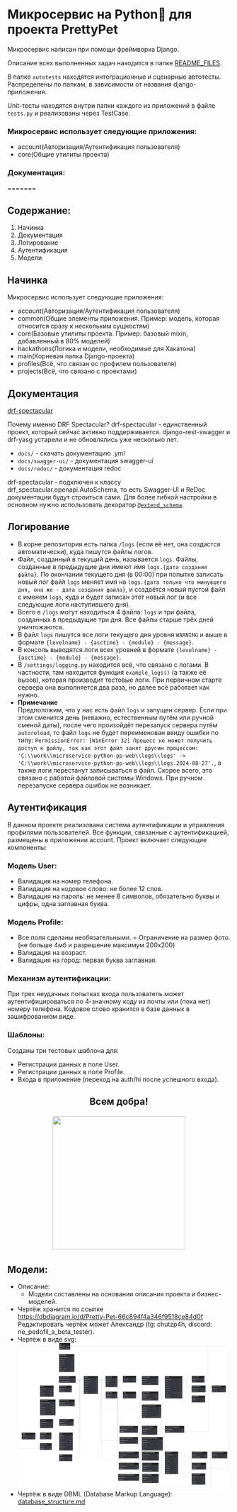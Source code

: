 # Микросервис на Python🐍 для проекта PrettyPet 

Микросервис написан при помощи фреймворка Django.

Описание всех выполненных задач находится в папке [README_FILES](./README_FILES).

В папке ```autotests``` находятся интеграционные и сценарные автотесты. Распределены по папкам, в зависимости от названия django-приложения.

Unit-тесты находятся внутри папки каждого из приложений в файле ```tests.py``` и реализованы через TestCase. 

### Микросервис использует следующие приложения:
- account(Авторизация/Аутентификация пользователя)
- core(Общие утилиты проекта)

### Документация:
=======
## Содержание:
1. Начинка
2. Документация
3. Логирование
4. Аутентификация
5. Модели

## Начинка

Микросервис использует следующие приложения:
- account(Авторизация/Аутентификация пользователя)
- common(Общие элементы приложения. Пример: модель, которая относится сразу к нескольким сущностям)
- core(Базовые утилиты проекта. Пример: базовый mixin, добавленный в 80% моделей)
- hackathons(Логика и модели, необходимые для Хакатона)
- main(Корневая папка Django-проекта)
- profiles(Всё, что связан ос профилем пользователя)
- projects(Всё, что связано с проектами)

## Документация
[drf-spectacular](https://drf-spectacular.readthedocs.io/en/latest/)

Почему именно DRF Spectacular?
drf-spectacular - единственный проект, который сейчас активно поддерживается. django-rest-swagger и drf-yasg устарели и не обновлялись уже несколько лет.

- `docs/` - скачать документацию .yml
- `docs/swagger-ui/` - документация swagger-ui
- `docs/redoc/` - документация redoc

drf-spectacular - подключен к классу drf_spectacular.openapi.AutoSchema, то есть Swagger-UI и ReDoc документации будут строиться сами. Для более гибкой настройки в основном нужно использовать декоратор [`@extend_schema`](https://drf-spectacular.readthedocs.io/en/latest/readme.html#customization-by-using-extend-schema).

## Логирование
- В корне репозитория есть папка `/logs` (если её нет, она создастся автоматически), куда пишутся файлы логов.
- Файл, созданный в текущий день, называется `logs`. Файлы, созданные в предыдущие
дни имеют имя `logs.{дата создания файла}`. По окончании текущего дня (в 00:00) при попытке записать новый лог файл 
`logs` меняет имя на `logs.{дата только что минувшего дня, она же - дата создания файла}`, и создаётся новый пустой файл с именем
`logs`, куда и будет записан этот новый лог (и все следующие логи наступившего дня).
- Всего в `/logs` могут находиться 4 файла: `logs` и три файла, созданных в предыдущие три дня. Все файлы старше трёх 
дней уничтожаются.
- В файл `logs` пишутся все логи текущего дня уровня `WARNING` и выше в формате 
`{levelname} - {asctime} - {module} - {message}`.
- В консоль выводятся логи всех уровней в формате `{levelname} - {asctime} - {module} - {message}`.
- В `/settings/logging.py` находится всё, что связано с логами. В частности, там находится функция `example_logs()` (а 
также её вызов), которая производит тестовые логи. При первичном старте сервера она выполняется два раза, но далее всё 
работает как нужно.
- **Примечание** <br>
Предположим, что у нас есть файл `logs` и запущен сервер. Если при этом сменится день (неважно, естественным путём или 
ручной сменой даты), после чего произойдёт перезапуск сервера путём `autoreload`, то файл `logs` не будет переименован
ввиду ошибки по типу:
`PermissionError: [WinError 32] Процесс не может получить доступ к файлу, так как этот файл занят другим процессом: 
'C:\\work\\microservice-python-pp-web\\logs\\logs' -> 'C:\\work\\microservice-python-pp-web\\logs\\logs.2024-08-27'.`, а
также логи перестанут записываться в файл. Скорее всего, это связано с работой файловой системы Windows. При ручном 
перезапуске сервера ошибок не возникает.

## Аутентификация
В данном проекте реализована система аутентификации и управления профилями пользователей. Все функции, связанные с 
аутентификацией, размещены в приложении account. Проект включает следующие компоненты:

### Модель User:
- Валидация на номер телефона. 
- Валидация на кодовое слово: не более 12 слов. 
- Валидация на пароль: не менее 8 символов, обязательно буквы и цифры, одна заглавная буква.

### Модель Profile:
- Все поля сделаны необязательными.
= Ограничение на размер фото. (не больше 4мб и разрешение максимум 200x200)
- Валидация на возраст.
- Валидация на город: первая буква заглавная.

### Механизм аутентификации:
При трех неудачных попытках входа пользователь может аутентифицироваться по 4-значному коду из почты или (пока нет) номеру телефона. Кодовое слово хранится в базе данных в зашифрованном виде.

### Шаблоны:
Созданы три тестовых шаблона для:

- Регистрации данных в поле User.
- Регистрации данных в поле Profile.
- Входа в приложение (переход на auth/hi после успешного входа).

## <p align="center" >Всем добра!</p>
<p align="center">
  <img width="300" height="300" src="https://media.tenor.com/67iB7B7g59YAAAAM/siu-ronaldo-siu.gif">
</p>

## Модели:
- Описание:
  -  Модели составлены на основании описания проекта и бизнес-моделей.
- Чертёж хранится по ссылке <br> 
https://dbdiagram.io/d/Pretty-Pet-66c894f4a346f9518ce84d0f <br> 
Редактировать чертёж может Александр (tg: chutzp4h, discord: ne_pedofil_a_beta_tester).
- Чертёж в виде svg: <br>
![Pretty Pet.svg](README_FILES%2FREADME_IMAGES%2FPretty%20Pet.svg)  
- Чертёж в виде DBML (Database Markup Language): <br>
[database_structure.md](README_FILES%2FREADME_TEXT_FILES%2Fdatabase_structure.md)